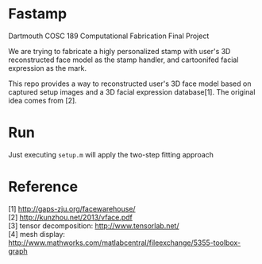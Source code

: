 # Fastamp 
Dartmouth COSC 189 Computational Fabrication Final Project  

We are trying to fabricate a higly personalized stamp with user's 3D reconstructed face model as the stamp handler, and cartoonifed facial expression as the mark.

This repo provides a way to reconstructed user's 3D face model based on captured setup images and a 3D facial expression database[1]. The original idea comes from [2].  

# Run
Just executing `setup.m` will apply the two-step fitting approach

# Reference
[1] http://gaps-zju.org/facewarehouse/  
[2] http://kunzhou.net/2013/vface.pdf  
[3] tensor decomposition: http://www.tensorlab.net/  
[4] mesh display: http://www.mathworks.com/matlabcentral/fileexchange/5355-toolbox-graph  

